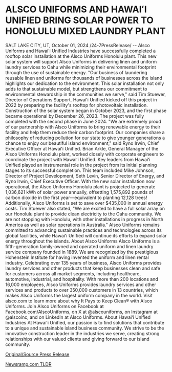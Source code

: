 # ALSCO UNIFORMS AND HAWAIʻI UNIFIED BRING SOLAR POWER TO HONOLULU MIXED LAUNDRY PLANT

SALT LAKE CITY, UT, October 01, 2024 /24-7PressRelease/ -- Alsco Uniforms and Hawaiʻi Unified Industries have successfully completed a rooftop solar installation at the Alsco Uniforms Honolulu plant. This new solar system will support Alsco Uniforms in delivering linen and uniform laundry services to Oahu while minimizing their environmental footprint through the use of sustainable energy.  "Our business of laundering reusable linen and uniforms for thousands of businesses across the island highlights our dedication to the environment. This solar installation not only adds to that sustainable model, but strengthens our commitment to environmental stewardship in the communities we serve," said Tim Stuewer, Director of Operations Support.  Hawaiʻi Unified kicked off this project in 2022 by preparing the facility's rooftop for photovoltaic installation. Construction of the solar system began in October 2023, and the first phase became operational by December 26, 2023. The project was fully completed with the second phase in June 2024.  "We are extremely proud of our partnership with Alsco Uniforms to bring renewable energy to their facility and help them reduce their carbon footprint. Our companies share a philosophy of reducing pollution for our state to give younger generations a chance to enjoy our beautiful island environment," said Ryno Irwin, Chief Executive Officer at Hawaiʻi Unified.  Brian Arkle, General Manager of the Alsco Uniforms Honolulu plant, worked closely with corporate engineers to coordinate the project with Hawaiʻi Unified. Key leaders from Hawaiʻi Unified played an instrumental role in the project from its initial planning stages to its successful completion. This team included Mike Johnson, Director of Project Development, Seth Levin, Senior Director of Energy, and Ryno Irwin, Chief Executive Officer.  With the new solar installation now operational, the Alsco Uniforms Honolulu plant is projected to generate 1,036,621 kWh of solar power annually, offsetting 1,575,892 pounds of carbon dioxide in the first year—equivalent to planting 12,128 trees! Additionally, Alsco Uniforms is set to save over $435,000 in annual energy costs.  Tim Stuewer also stated, "We are excited to have a full solar array on our Honolulu plant to provide clean electricity to the Oahu community. We are not stopping with Honolulu, with other installations in progress in North America as well as solar operations in Australia."  Alsco Uniforms remains committed to advancing sustainable practices and technologies across its global facilities, while Hawaiʻi Unified will continue its efforts to expand solar energy throughout the islands.  About Alsco Uniforms Alsco Uniforms is a fifth-generation family-owned and operated uniform and linen laundry service company founded in 1889. We are recognized by the prestigious Hohenstein Institute for having invented the uniform and linen rental industry. Celebrating over 135 years of business, Alsco Uniforms provides laundry services and other products that keep businesses clean and safe for customers across all market segments, including healthcare, automotive, industrial, and hospitality. With more than 200 locations and 16,000 employees, Alsco Uniforms provides laundry services and other services and products to over 350,000 customers in 13 countries, which makes Alsco Uniforms the largest uniform company in the world. Visit alsco.com to learn more about why It Pays to Keep Clean® with Alsco Uniforms. Join Alsco Uniforms on Facebook at Facebook.com/AlscoUniforms, on X at @alscouniforms, on Instagram at @alscoinc, and on LinkedIn at Alsco Uniforms.   About Hawaiʻi Unified Industries At Hawaiʻi Unified, our passion is to find solutions that contribute to a unique and sustainable island business community. We strive to be the innovative construction leader in the industries we serve, creating strong relationships with our valued clients and giving forward to our island community. 

[Original/Source Press Release](https://www.24-7pressrelease.com/press-release/514825/alsco-uniforms-and-hawai%CA%BBi-unified-bring-solar-power-to-honolulu-mixed-laundry-plant) 

[Newsramp.com TLDR](https://newsramp.com/None) 